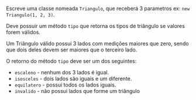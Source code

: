 Escreve uma classe nomeada `Triangulo`, que receberá 3 parametros ex: `new Triangulo(1, 2, 3)`.

Deve possuir um método `tipo` que retorna os tipos de triângulo se valores forem válidos.

Um Triângulo válido possui 3 lados com medições maiores que zero, sendo que dois deles devem ser maiores que o terceiro lado.

O retorno do método `tipo` deve ser um dos seguintes:

-  `escaleno` - nenhum dos 3 lados é igual.
-  `isosceles` - dois lados são iguais e um diferente.
-  `equilatero` - possui todos os lados iguais.
-  `invalido` - não possui lados que forme um triângulo
